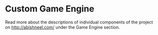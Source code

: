 # Custom Game Engine
Read more about the descriptions of individual components of the project on http://abishneel.com/ under the Game Engine section.
